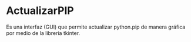 # ActualizarPIP

Es una interfaz (GUI) que permite actualizar python.pip de manera gráfica por medio de la libreria tkinter.
